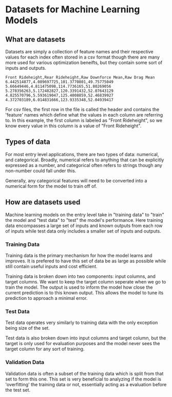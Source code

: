 # Datasets for Machine Learning Models

## What are datasets

Datasets are simply a collection of feature names and their respective values for each index often stored in a csv format though there are many more used for various optimization beneifts, but they contain some sort of inputs and outputs.

```csv
Front Rideheight,Rear Rideheight,Raw Downforce Mean,Raw Drag Mean
6.442514877,4.089697725,101.3770801,49.75775049
5.66649446,4.811475098,114.7736165,51.80269056
5.278356263,5.172482827,120.3391432,52.07643129
4.825570796,5.593619047,125.4008859,52.46839927
4.372703189,6.014831666,123.9335348,52.04939417
```

For csv files, the first row in the file is called the header and contains the 'feature' names which define what the values in each column are referring to. In this example, the first column is labeled as "Front Rideheight", so we know every value in this column is a value of "Front Rideheight".

## Types of data

For most entry level applications, there are two types of data: numerical, and categorical. Broadly, numerical refers to anything that can be explicitly expressed as a number, and categorical often refers to strings though any non-number could fall under this.

Generally, any categorical features will need to be converted into a numerical form for the model to train off of.

## How are datasets used

Machine learning models on the entry level take in "training data" to "train" the model and "test data" to "test" the model's performance. Here training data encompasses a large set of inputs and known outputs from each row of inputs while test data only includes a smaller set of inputs and outputs.

### Training Data

Training data is the primary mechanism for how the model learns and improves. It is prefered to have this set of data be as large as possible while still contain useful inputs and cost efficient.

Training data is broken down into two components: input columns, and target columns. We want to keep the target column seperate when we go to train the model. The output is used to inform the model how close the current prediction is to this known output. This allows the model to tune its prediction to approach a minimal error.

### Test Data

Test data operates very similarly to training data with the only exception being size of the set.

Test data is also broken down into input columns and target column, but the target is only used for evaluation purposes and the model never sees the target column for any sort of training.

### Validation Data

Validation data is often a subset of the training data which is split from that set to form this one. This set is very beneficial to analyzing if the model is 'overfitting' the training data or not, essentially acting as a evaluation before the test set.
